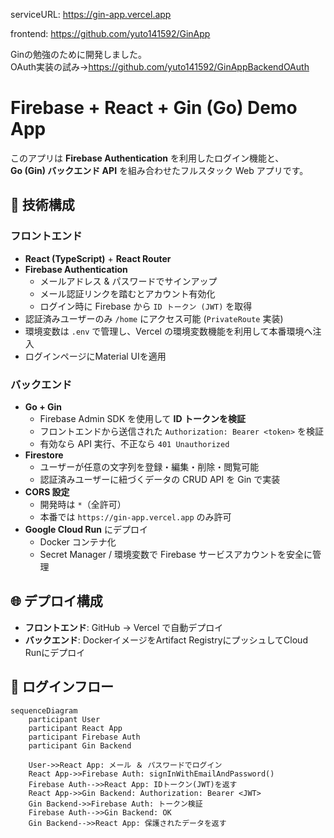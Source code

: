 serviceURL: https://gin-app.vercel.app

frontend: https://github.com/yuto141592/GinApp

Ginの勉強のために開発しました。<br>
OAuth実装の試み→https://github.com/yuto141592/GinAppBackendOAuth

# Firebase + React + Gin (Go) Demo App

このアプリは **Firebase Authentication** を利用したログイン機能と、  
**Go (Gin) バックエンド API** を組み合わせたフルスタック Web アプリです。  

## 🚀 技術構成

### フロントエンド
- **React (TypeScript)** + **React Router**
- **Firebase Authentication**
  - メールアドレス & パスワードでサインアップ
  - メール認証リンクを踏むとアカウント有効化
  - ログイン時に Firebase から `ID トークン (JWT)` を取得
- 認証済みユーザーのみ `/home` にアクセス可能 (`PrivateRoute` 実装)
- 環境変数は `.env` で管理し、Vercel の環境変数機能を利用して本番環境へ注入
- ログインページにMaterial UIを適用

### バックエンド
- **Go + Gin**
  - Firebase Admin SDK を使用して **ID トークンを検証**
  - フロントエンドから送信された `Authorization: Bearer <token>` を検証
  - 有効なら API 実行、不正なら `401 Unauthorized`
- **Firestore**
  - ユーザーが任意の文字列を登録・編集・削除・閲覧可能
  - 認証済みユーザーに紐づくデータの CRUD API を Gin で実装
- **CORS 設定**
  - 開発時は `*`（全許可）
  - 本番では `https://gin-app.vercel.app` のみ許可
- **Google Cloud Run** にデプロイ
  - Docker コンテナ化
  - Secret Manager / 環境変数で Firebase サービスアカウントを安全に管理

## 🌐 デプロイ構成
- **フロントエンド**: GitHub → Vercel で自動デプロイ  
- **バックエンド**: DockerイメージをArtifact RegistryにプッシュしてCloud Runにデプロイ 

## 🔑 ログインフロー

```mermaid
sequenceDiagram
    participant User
    participant React App
    participant Firebase Auth
    participant Gin Backend

    User->>React App: メール ＆ パスワードでログイン
    React App->>Firebase Auth: signInWithEmailAndPassword()
    Firebase Auth-->>React App: IDトークン(JWT)を返す
    React App->>Gin Backend: Authorization: Bearer <JWT>
    Gin Backend->>Firebase Auth: トークン検証
    Firebase Auth-->>Gin Backend: OK
    Gin Backend-->>React App: 保護されたデータを返す
